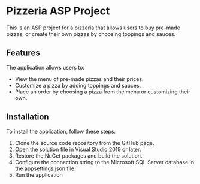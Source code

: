 # Pizzeria ASP Project
This is an ASP project for a pizzeria that allows users to buy pre-made pizzas, or create their own pizzas by choosing toppings and sauces.

## Features
The application allows users to:

* View the menu of pre-made pizzas and their prices.
* Customize a pizza by adding toppings and sauces.
* Place an order by choosing a pizza from the menu or customizing their own.

## Installation
To install the application, follow these steps:
1. Clone the source code repository from the GitHub page.
2. Open the solution file in Visual Studio 2019 or later.
3. Restore the NuGet packages and build the solution.
4. Configure the connection string to the Microsoft SQL Server database in the appsettings.json file.
5. Run the application
